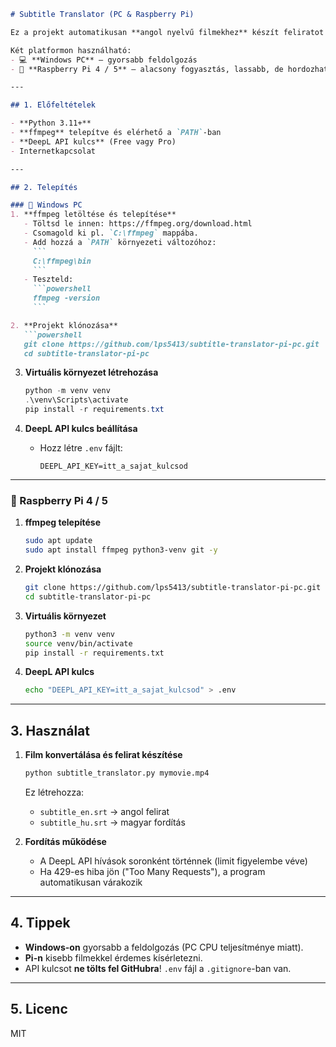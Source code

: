 ````markdown
# Subtitle Translator (PC & Raspberry Pi)

Ez a projekt automatikusan **angol nyelvű filmekhez** készít feliratot (`.srt`), majd **DeepL API** segítségével magyarra fordítja.

Két platformon használható:
- 💻 **Windows PC** – gyorsabb feldolgozás
- 🍓 **Raspberry Pi 4 / 5** – alacsony fogyasztás, lassabb, de hordozható megoldás

---

## 1. Előfeltételek

- **Python 3.11+**
- **ffmpeg** telepítve és elérhető a `PATH`-ban
- **DeepL API kulcs** (Free vagy Pro)
- Internetkapcsolat

---

## 2. Telepítés

### 📌 Windows PC
1. **ffmpeg letöltése és telepítése**
   - Töltsd le innen: https://ffmpeg.org/download.html  
   - Csomagold ki pl. `C:\ffmpeg` mappába.
   - Add hozzá a `PATH` környezeti változóhoz:
     ```
     C:\ffmpeg\bin
     ```
   - Teszteld:
     ```powershell
     ffmpeg -version
     ```

2. **Projekt klónozása**
   ```powershell
   git clone https://github.com/lps5413/subtitle-translator-pi-pc.git
   cd subtitle-translator-pi-pc
````

3. **Virtuális környezet létrehozása**

   ```powershell
   python -m venv venv
   .\venv\Scripts\activate
   pip install -r requirements.txt
   ```

4. **DeepL API kulcs beállítása**

   * Hozz létre `.env` fájlt:

     ```
     DEEPL_API_KEY=itt_a_sajat_kulcsod
     ```

---

### 📌 Raspberry Pi 4 / 5

1. **ffmpeg telepítése**

   ```bash
   sudo apt update
   sudo apt install ffmpeg python3-venv git -y
   ```

2. **Projekt klónozása**

   ```bash
   git clone https://github.com/lps5413/subtitle-translator-pi-pc.git
   cd subtitle-translator-pi-pc
   ```

3. **Virtuális környezet**

   ```bash
   python3 -m venv venv
   source venv/bin/activate
   pip install -r requirements.txt
   ```

4. **DeepL API kulcs**

   ```bash
   echo "DEEPL_API_KEY=itt_a_sajat_kulcsod" > .env
   ```

---

## 3. Használat

1. **Film konvertálása és felirat készítése**

   ```bash
   python subtitle_translator.py mymovie.mp4
   ```

   Ez létrehozza:

   * `subtitle_en.srt` → angol felirat
   * `subtitle_hu.srt` → magyar fordítás

2. **Fordítás működése**

   * A DeepL API hívások soronként történnek (limit figyelembe véve)
   * Ha 429-es hiba jön ("Too Many Requests"), a program automatikusan várakozik

---

## 4. Tippek

* **Windows-on** gyorsabb a feldolgozás (PC CPU teljesítménye miatt).
* **Pi-n** kisebb filmekkel érdemes kísérletezni.
* API kulcsot **ne tölts fel GitHubra**! `.env` fájl a `.gitignore`-ban van.

---

## 5. Licenc

MIT

```
